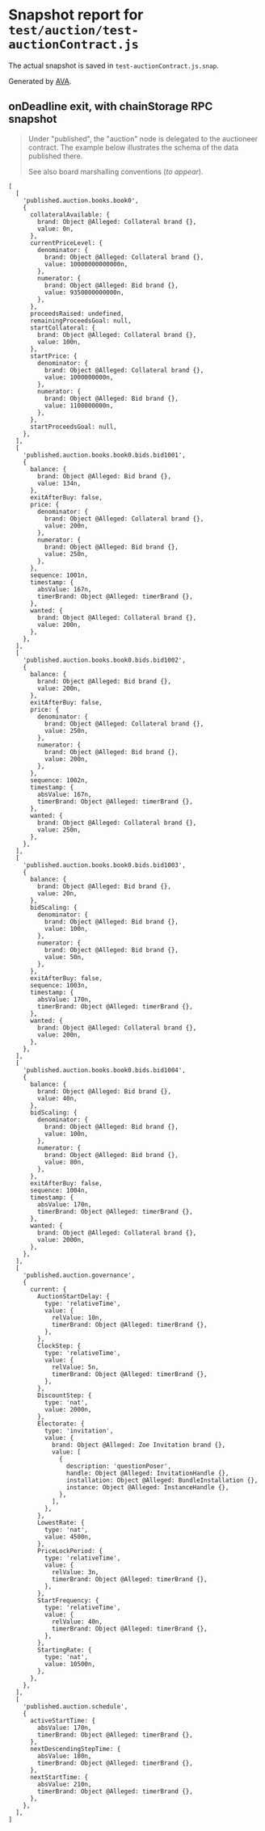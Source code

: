 # Snapshot report for `test/auction/test-auctionContract.js`

The actual snapshot is saved in `test-auctionContract.js.snap`.

Generated by [AVA](https://avajs.dev).

## onDeadline exit, with chainStorage RPC snapshot

> Under "published", the "auction" node is delegated to the auctioneer contract.
> The example below illustrates the schema of the data published there.
> 
> See also board marshalling conventions (_to appear_).

    [
      [
        'published.auction.books.book0',
        {
          collateralAvailable: {
            brand: Object @Alleged: Collateral brand {},
            value: 0n,
          },
          currentPriceLevel: {
            denominator: {
              brand: Object @Alleged: Collateral brand {},
              value: 10000000000000n,
            },
            numerator: {
              brand: Object @Alleged: Bid brand {},
              value: 9350000000000n,
            },
          },
          proceedsRaised: undefined,
          remainingProceedsGoal: null,
          startCollateral: {
            brand: Object @Alleged: Collateral brand {},
            value: 100n,
          },
          startPrice: {
            denominator: {
              brand: Object @Alleged: Collateral brand {},
              value: 1000000000n,
            },
            numerator: {
              brand: Object @Alleged: Bid brand {},
              value: 1100000000n,
            },
          },
          startProceedsGoal: null,
        },
      ],
      [
        'published.auction.books.book0.bids.bid1001',
        {
          balance: {
            brand: Object @Alleged: Bid brand {},
            value: 134n,
          },
          exitAfterBuy: false,
          price: {
            denominator: {
              brand: Object @Alleged: Collateral brand {},
              value: 200n,
            },
            numerator: {
              brand: Object @Alleged: Bid brand {},
              value: 250n,
            },
          },
          sequence: 1001n,
          timestamp: {
            absValue: 167n,
            timerBrand: Object @Alleged: timerBrand {},
          },
          wanted: {
            brand: Object @Alleged: Collateral brand {},
            value: 200n,
          },
        },
      ],
      [
        'published.auction.books.book0.bids.bid1002',
        {
          balance: {
            brand: Object @Alleged: Bid brand {},
            value: 200n,
          },
          exitAfterBuy: false,
          price: {
            denominator: {
              brand: Object @Alleged: Collateral brand {},
              value: 250n,
            },
            numerator: {
              brand: Object @Alleged: Bid brand {},
              value: 200n,
            },
          },
          sequence: 1002n,
          timestamp: {
            absValue: 167n,
            timerBrand: Object @Alleged: timerBrand {},
          },
          wanted: {
            brand: Object @Alleged: Collateral brand {},
            value: 250n,
          },
        },
      ],
      [
        'published.auction.books.book0.bids.bid1003',
        {
          balance: {
            brand: Object @Alleged: Bid brand {},
            value: 20n,
          },
          bidScaling: {
            denominator: {
              brand: Object @Alleged: Bid brand {},
              value: 100n,
            },
            numerator: {
              brand: Object @Alleged: Bid brand {},
              value: 50n,
            },
          },
          exitAfterBuy: false,
          sequence: 1003n,
          timestamp: {
            absValue: 170n,
            timerBrand: Object @Alleged: timerBrand {},
          },
          wanted: {
            brand: Object @Alleged: Collateral brand {},
            value: 200n,
          },
        },
      ],
      [
        'published.auction.books.book0.bids.bid1004',
        {
          balance: {
            brand: Object @Alleged: Bid brand {},
            value: 40n,
          },
          bidScaling: {
            denominator: {
              brand: Object @Alleged: Bid brand {},
              value: 100n,
            },
            numerator: {
              brand: Object @Alleged: Bid brand {},
              value: 80n,
            },
          },
          exitAfterBuy: false,
          sequence: 1004n,
          timestamp: {
            absValue: 170n,
            timerBrand: Object @Alleged: timerBrand {},
          },
          wanted: {
            brand: Object @Alleged: Collateral brand {},
            value: 2000n,
          },
        },
      ],
      [
        'published.auction.governance',
        {
          current: {
            AuctionStartDelay: {
              type: 'relativeTime',
              value: {
                relValue: 10n,
                timerBrand: Object @Alleged: timerBrand {},
              },
            },
            ClockStep: {
              type: 'relativeTime',
              value: {
                relValue: 5n,
                timerBrand: Object @Alleged: timerBrand {},
              },
            },
            DiscountStep: {
              type: 'nat',
              value: 2000n,
            },
            Electorate: {
              type: 'invitation',
              value: {
                brand: Object @Alleged: Zoe Invitation brand {},
                value: [
                  {
                    description: 'questionPoser',
                    handle: Object @Alleged: InvitationHandle {},
                    installation: Object @Alleged: BundleInstallation {},
                    instance: Object @Alleged: InstanceHandle {},
                  },
                ],
              },
            },
            LowestRate: {
              type: 'nat',
              value: 4500n,
            },
            PriceLockPeriod: {
              type: 'relativeTime',
              value: {
                relValue: 3n,
                timerBrand: Object @Alleged: timerBrand {},
              },
            },
            StartFrequency: {
              type: 'relativeTime',
              value: {
                relValue: 40n,
                timerBrand: Object @Alleged: timerBrand {},
              },
            },
            StartingRate: {
              type: 'nat',
              value: 10500n,
            },
          },
        },
      ],
      [
        'published.auction.schedule',
        {
          activeStartTime: {
            absValue: 170n,
            timerBrand: Object @Alleged: timerBrand {},
          },
          nextDescendingStepTime: {
            absValue: 180n,
            timerBrand: Object @Alleged: timerBrand {},
          },
          nextStartTime: {
            absValue: 210n,
            timerBrand: Object @Alleged: timerBrand {},
          },
        },
      ],
    ]
